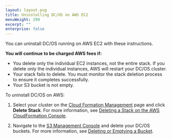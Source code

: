 ```yaml
---
layout: layout.pug
title: Uninstalling DC/OS on AWS EC2
menuWeight: 299
excerpt: ""
enterprise: false
---
```

<!-- This source repo for this topic is https://github.com/dcos/dcos-docs -->

You can uninstall DC/OS running on AWS EC2 with these instructions.

**You will continue to be charged AWS fees if:**

* You delete only the individual EC2 instances, not the entire stack. If you delete only the individual instances, AWS will restart your DC/OS cluster.
* Your stack fails to delete. You must monitor the stack deletion process to ensure it completes successfully.
* Your S3 bucket is not empty.

To uninstall DC/OS on AWS:

1. Select your cluster on the <a href="https://console.aws.amazon.com/cloudformation/home" target="_blank">Cloud Formation Management</a> page and click **Delete Stack**. For more information, see <a href="http://docs.aws.amazon.com/AWSCloudFormation/latest/UserGuide/cfn-console-delete-stack.html" target="_blank">Deleting a Stack on the AWS CloudFormation Console</a>.

2. Navigate to the <a href="https://console.aws.amazon.com/s3/home" target="_blank">S3 Management Console</a> and delete your DC/OS buckets. For more information, see <a href="http://docs.aws.amazon.com/AmazonS3/latest/dev/delete-or-empty-bucket.html" target="_blank">Deleting or Emptying a Bucket</a>.